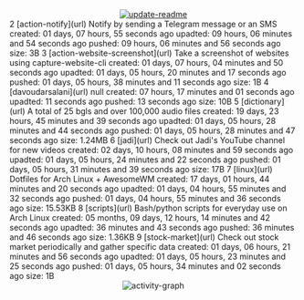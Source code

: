 <div align="center">
<a href="https://github.com/davoudarsalani/davoudarsalani/actions/workflows/update-readme.yml"><img alt="update-readme" src="https://github.com/davoudarsalani/davoudarsalani/actions/workflows/update-readme.yml/badge.svg"></a>
</div>
2 [action-notify](url)
Notify by sending a Telegram message or an SMS
created: 01 days, 07 hours, 55 seconds ago
upadted: 09 hours, 06 minutes and 54 seconds ago
pushed: 09 hours, 06 minutes and 56 seconds ago
size: 3B
3 [action-website-screenshot](url)
Take a screenshot of websites using capture-website-cli
created: 01 days, 07 hours, 04 minutes and 50 seconds ago
upadted: 01 days, 05 hours, 20 minutes and 17 seconds ago
pushed: 01 days, 05 hours, 38 minutes and 11 seconds ago
size: 1B
4 [davoudarsalani](url)
null
created: 07 hours, 17 minutes and 01 seconds ago
upadted: 11 seconds ago
pushed: 13 seconds ago
size: 10B
5 [dictionary](url)
A total of 25 bgls and over 100,000 audio files
created: 19 days, 23 hours, 45 minutes and 39 seconds ago
upadted: 01 days, 05 hours, 28 minutes and 44 seconds ago
pushed: 01 days, 05 hours, 28 minutes and 47 seconds ago
size: 1.24MB
6 [jadi](url)
Check out Jadi's YouTube channel for new videos
created: 02 days, 10 hours, 08 minutes and 59 seconds ago
upadted: 01 days, 05 hours, 24 minutes and 22 seconds ago
pushed: 01 days, 05 hours, 31 minutes and 39 seconds ago
size: 17B
7 [linux](url)
Dotfiles for Arch Linux + AwesomeWM
created: 17 days, 01 hours, 44 minutes and 20 seconds ago
upadted: 01 days, 04 hours, 55 minutes and 32 seconds ago
pushed: 01 days, 04 hours, 55 minutes and 36 seconds ago
size: 15.53KB
8 [scripts](url)
Bash/python scripts for everyday use on Arch Linux
created: 05 months, 09 days, 12 hours, 14 minutes and 42 seconds ago
upadted: 36 minutes and 43 seconds ago
pushed: 36 minutes and 46 seconds ago
size: 1.36KB
9 [stock-market](url)
Check out stock market periodically and gather specific data
created: 01 days, 06 hours, 21 minutes and 56 seconds ago
upadted: 01 days, 05 hours, 23 minutes and 25 seconds ago
pushed: 01 days, 05 hours, 34 minutes and 02 seconds ago
size: 1B
<div align="center">
<img alt="activity-graph" src="https://activity-graph.herokuapp.com/graph?username=davoudarsalani&custom_title=davoudarsalani%20activity%20graph&hide_border=true&theme=react-dark"></div>
